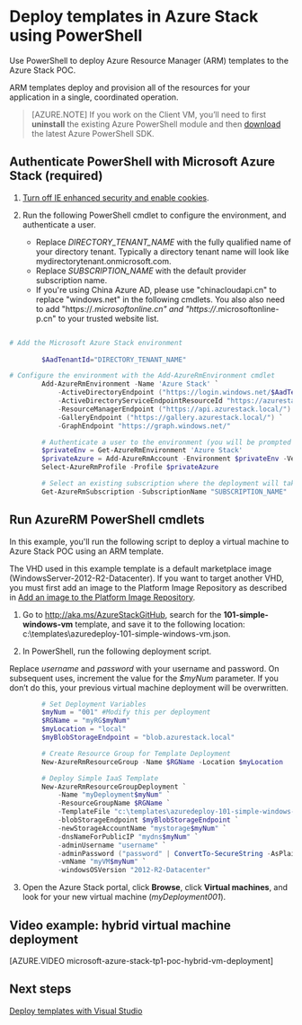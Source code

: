 ﻿<properties
	pageTitle="Deploy templates with PowerShell in Azure Stack | Microsoft Azure"
	description="Learn how to deploy a virtual machine using a template and PowerShell."
	services="azure-stack"
	documentationCenter=""
	authors="ErikjeMS"
	manager="byronr"
	editor=""/>

<tags
	ms.service="azure-stack"
	ms.workload="na"
	ms.tgt_pltfrm="na"
	ms.devlang="na"
	ms.topic="article"
	ms.date="05/25/2016"
	ms.author="erikje"/>

# Deploy templates in Azure Stack using PowerShell

Use PowerShell to deploy Azure Resource Manager (ARM) templates to the Azure Stack POC.

ARM templates deploy and provision all of the resources for your application in a single, coordinated operation.

> [AZURE.NOTE] If you work on the Client VM, you’ll need to first **uninstall** the existing Azure PowerShell module and then [download](http://aka.ms/azStackPsh) the latest Azure PowerShell SDK. 

## Authenticate PowerShell with Microsoft Azure Stack (required)

1. [Turn off IE enhanced security and enable cookies](azure-stack-sql-rp-deploy-long.md#turn-off-ie-enhanced-security-and-enable-cookies).

2.  Run the following PowerShell cmdlet to configure the environment, and authenticate a user.

    - Replace *DIRECTORY_TENANT_NAME* with the fully qualified name of your directory tenant. Typically a directory tenant name will look like mydirectorytenant.onmicrosoft.com.
	- Replace *SUBSCRIPTION_NAME* with the default provider subscription name.
	- If you're using China Azure AD, please use "chinacloudapi.cn" to replace "windows.net" in the following cmdlets. You also also need to add "https://*.microsoftonline.cn" and "https://*.microsoftonline-p.cn" to your trusted website list.

```PowerShell

# Add the Microsoft Azure Stack environment
		
		$AadTenantId="DIRECTORY_TENANT_NAME"

# Configure the environment with the Add-AzureRmEnvironment cmdlet
		Add-AzureRmEnvironment -Name 'Azure Stack' `
    		-ActiveDirectoryEndpoint ("https://login.windows.net/$AadTenantId/") `
    		-ActiveDirectoryServiceEndpointResourceId "https://azurestack.local-api/"`
    		-ResourceManagerEndpoint ("https://api.azurestack.local/") `
    		-GalleryEndpoint ("https://gallery.azurestack.local/") `
    		-GraphEndpoint "https://graph.windows.net/"

		# Authenticate a user to the environment (you will be prompted during authentication)
		$privateEnv = Get-AzureRmEnvironment 'Azure Stack'
		$privateAzure = Add-AzureRmAccount -Environment $privateEnv -Verbose
		Select-AzureRmProfile -Profile $privateAzure

		# Select an existing subscription where the deployment will take place
		Get-AzureRmSubscription -SubscriptionName "SUBSCRIPTION_NAME"  | Select-AzureRmSubscription
```


## Run AzureRM PowerShell cmdlets

In this example, you'll run the following script to deploy a virtual machine to Azure Stack POC using an ARM template.

The VHD used in this example template is a default marketplace image (WindowsServer-2012-R2-Datacenter). If you want to target another VHD, you must first add an image to the Platform Image Repository as described in [Add an image to the Platform Image Repository](azure-stack-add-image-pir.md).

1.  Go to <http://aka.ms/AzureStackGitHub>, search for the **101-simple-windows-vm** template, and save it to the following location: c:\\templates\\azuredeploy-101-simple-windows-vm.json.

2.  In PowerShell, run the following deployment script.

  Replace *username* and *password* with your username and password. On subsequent uses, increment the value for the *$myNum* parameter. If you don’t do this, your previous virtual machine deployment will be overwritten.

```PowerShell
		# Set Deployment Variables
		$myNum = "001" #Modify this per deployment
		$RGName = "myRG$myNum"
		$myLocation = "local"
		$myBlobStorageEndpoint = "blob.azurestack.local"

		# Create Resource Group for Template Deployment
		New-AzureRmResourceGroup -Name $RGName -Location $myLocation

		# Deploy Simple IaaS Template
		New-AzureRmResourceGroupDeployment `
		    -Name "myDeployment$myNum" `
		    -ResourceGroupName $RGName `
		    -TemplateFile "c:\templates\azuredeploy-101-simple-windows-vm.json" `
		    -blobStorageEndpoint $myBlobStorageEndpoint `
		    -newStorageAccountName "mystorage$myNum" `
		    -dnsNameForPublicIP "mydns$myNum" `
		    -adminUsername "username" `
		    -adminPassword ("password" | ConvertTo-SecureString -AsPlainText -Force) `
		    -vmName "myVM$myNum" `
		    -windowsOSVersion "2012-R2-Datacenter"
```

3.  Open the Azure Stack portal, click **Browse**, click **Virtual machines**, and look for your new virtual machine (*myDeployment001*).
  
## Video example: hybrid virtual machine deployment

[AZURE.VIDEO microsoft-azure-stack-tp1-poc-hybrid-vm-deployment]

## Next steps

[Deploy templates with Visual Studio](azure-stack-deploy-template-visual-studio.md)
